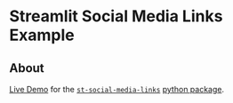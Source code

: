 # Streamlit Social Media Links Example

## About
[Live Demo](https://social-media-links.streamlit.app) for the [`st-social-media-links`](https://github.com/jlnetosci/st-social-media-links/) [python package](https://pypi.org/project/st-social-media-links/).